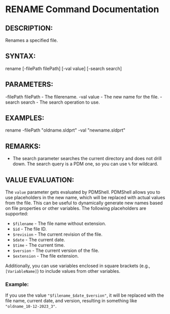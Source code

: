 # RENAME Command Documentation

## DESCRIPTION:
Renames a specified file.

## SYNTAX:
rename [-filePath filePath] [-val value] [-search search]

## PARAMETERS:
-filePath filePath - The filerename.
-val value - The new name for the file.
-search search - The search operation to use.

## EXAMPLES:
rename -filePath "oldname.sldprt" -val "newname.sldprt"

## REMARKS:
- The search parameter searches the current directory and does not drill down. The search query is a PDM one, so you can use `%` for wildcard.

## VALUE EVALUATION:
The `value` parameter gets evaluated by PDMShell. PDMShell allows you to use placeholders in the new name, which will be replaced with actual values from the file. This can be useful to dynamically generate new names based on file properties or other variables. The following placeholders are supported:

- `$filename` - The file name without extension.
- `$id` - The file ID.
- `$revision` - The current revision of the file.
- `$date` - The current date.
- `$time` - The current time.
- `$version` - The current version of the file.
- `$extension` - The file extension.

Additionally, you can use variables enclosed in square brackets (e.g., `[VariableName]`) to include values from other variables.

### Example:
If you use the value `"$filename_$date_$version"`, it will be replaced with the file name, current date, and version, resulting in something like `"oldname_10-12-2023_3"`.